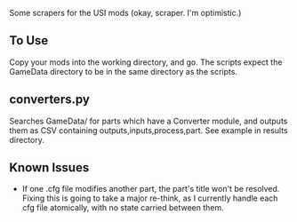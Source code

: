 Some scrapers for the USI mods
(okay, scraper. I'm optimistic.)

## To Use
Copy your mods into the working directory, and go.  The scripts expect the GameData directory to be in the same directory as the scripts.

## converters.py
Searches GameData/ for parts which have a Converter module, and outputs them as CSV containing outputs,inputs,process,part.  See example in results directory.

## Known Issues
* If one .cfg file modifies another part, the part's title won't be resolved.  Fixing this is going to take a major re-think, as I currently handle each cfg file atomically, with no state carried between them.
